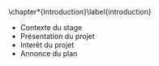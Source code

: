 \chapter*{Introduction}\label{introduction}

- Contexte du stage
- Présentation du projet
- Interêt du projet
- Annonce du plan
